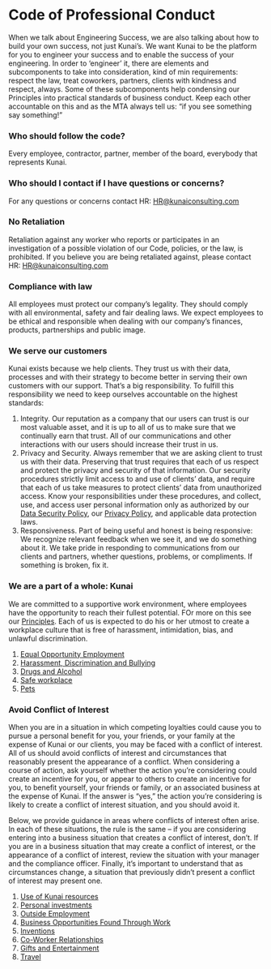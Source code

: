 # Code of Professional Conduct
When we talk about Engineering Success, we are also talking about how to build your own success, not just Kunai’s.
We want Kunai to be the platform for you to engineer your success and to enable the success of your engineering.
In order to ‘engineer’ it, there are elements and subcomponents to take into consideration, kind of min requirements: respect the law, treat coworkers, partners, clients with kindness and respect, always.
Some of these subcomponents help condensing our Principles into practical standards of business conduct.
Keep each other accountable on this and as the MTA always tell us: “if you see something say something!”

### Who should follow the code?
Every employee, contractor, partner, member of the board, everybody that represents Kunai.
### Who should I contact if I have questions or concerns?
For any questions or concerns contact HR: HR@kunaiconsulting.com
### No Retaliation
Retaliation against any worker who reports or participates in an investigation of a possible violation of our Code, policies, or the law, is prohibited. If you believe you are being retaliated against, please contact HR: HR@kunaiconsulting.com

### Compliance with law
All employees must protect our company’s legality. They should comply with all environmental, safety and fair dealing laws. We expect employees to be ethical and responsible when dealing with our company’s finances, products, partnerships and public image.

### We serve our customers
Kunai exists because we help clients. They trust us with their data, processes and with their strategy to become better in serving their own customers with our support. That’s a big responsibility. To fulfill this responsibility we need to keep ourselves accountable on the highest standards:
1.	Integrity.
    Our reputation as a company that our users can trust is our most valuable asset, and it is up to all of us to make sure that we continually earn that trust. All of our communications and other interactions with our users should increase their trust in us.
2.	Privacy and Security.
    Always remember that we are asking client to trust us with their data. Preserving that trust requires that each of us respect and protect the privacy and security of that information. Our security procedures strictly limit access to and use of clients’ data, and require that each of us take measures to protect clients’ data from unauthorized access. Know your responsibilities under these procedures, and collect, use, and access user personal information only as authorized by our [Data Security Policy](https://github.com/kunai-consulting/handbook/blob/master/Employment%20Policies/Data%20Security.md), our [Privacy Policy](https://github.com/kunai-consulting/handbook/blob/master/Employment%20Policies/Employee%20Privacy.md), and applicable data protection laws.
3.	Responsiveness.
Part of being useful and honest is being responsive: We recognize relevant feedback when we see it, and we do something about it. We take pride in responding to communications from our clients and partners, whether questions, problems, or compliments. If something is broken, fix it.


### We are a part of a whole: Kunai
We are committed to a supportive work environment, where employees have the opportunity to reach their fullest potential. FOr more on this see our [Principles](https://github.com/kunai-consulting/handbook/blob/master/Kunai%20Principles.md). Each of us is expected to do his or her utmost to create a workplace culture that is free of harassment, intimidation, bias, and unlawful discrimination.

1.	[Equal Opportunity Employment](https://github.com/kunai-consulting/handbook/blob/master/Employment%20Policies/Equal%20Opportunity%20Employment.md)
2.	[Harassment, Discrimination and Bullying](https://github.com/kunai-consulting/handbook/blob/master/Employment%20Policies/Harassment,%20Discrimination%20and%20Bullying.md)
3.	[Drugs and Alcohol](https://github.com/kunai-consulting/handbook/blob/master/Employment%20Policies/Drugs%20and%20Alcohol.md)
4.	[Safe workplace](https://github.com/kunai-consulting/handbook/blob/master/Employment%20Policies/Safe%20workplace.md)
5.	[Pets](https://github.com/kunai-consulting/handbook/blob/master/Employment%20Policies/Pets.md)

### Avoid Conflict of Interest
When you are in a situation in which competing loyalties could cause you to pursue a personal benefit for you, your friends, or your family at the expense of Kunai or our clients, you may be faced with a conflict of interest. All of us should avoid conflicts of interest and circumstances that reasonably present the appearance of a conflict.
When considering a course of action, ask yourself whether the action you’re considering could create an incentive for you, or appear to others to create an incentive for you, to benefit yourself, your friends or family, or an associated business at the expense of Kunai. If the answer is “yes,” the action you’re considering is likely to create a conflict of interest situation, and you should avoid it.

Below, we provide guidance in areas where conflicts of interest often arise. In each of these situations, the rule is the same – if you are considering entering into a business situation that creates a conflict of interest, don’t. If you are in a business situation that may create a conflict of interest, or the appearance of a conflict of interest, review the situation with your manager and the compliance officer. Finally, it’s important to understand that as circumstances change, a situation that previously didn’t present a conflict of interest may present one.

1.	[Use of Kunai resources](https://github.com/kunai-consulting/handbook/blob/master/Employment%20Policies/Use%20of%20Kunai%20resources.md)
2.	[Personal investments](https://github.com/kunai-consulting/handbook/blob/master/Employment%20Policies/Personal%20investments.md)
3.	[Outside Employment](https://github.com/kunai-consulting/handbook/blob/master/Employment%20Policies/Outside%20Employment.md)
4.	[Business Opportunities Found Through Work](https://github.com/kunai-consulting/handbook/blob/master/Employment%20Policies/Business%20Opportunities%20Found%20Through%20Work.md)
5.	[Inventions](https://github.com/kunai-consulting/handbook/blob/master/Employment%20Policies/Inventions.md)
6.	[Co-Worker Relationships](https://github.com/kunai-consulting/handbook/blob/master/Employment%20Policies/Co-Worker%20Relationships.md)
7.	[Gifts and Entertainment](https://github.com/kunai-consulting/handbook/blob/master/Employment%20Policies/Gifts%20and%20Entertainment.md)
8.  [Travel](https://github.com/kunai-consulting/handbook/blob/master/Employment%20Policies/Travel.md)
